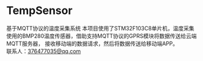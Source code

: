 # TempSensor
基于MQTT协议的温度采集系统
本项目使用了STM32F103C8单片机，温度采集使用的BMP280温度传感器，借助支持MQTT协议的GPRS模块将数据传送给云端MQTT服务器，
接收移动端的数据请求，然后将数据传送给移动端APP。  
联系人：376477035@qq.com